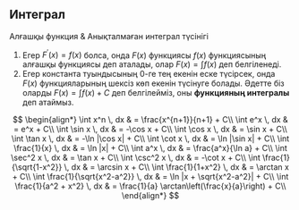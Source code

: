 <style> 
.markdown-section { 
    padding: 0.25rem 10px;
} 
</style>

## Интеграл
Алғашқы функция & Анықталмаған интеграл түсінігі

1. Егер $F^\prime(x)=f(x)$ болса, онда $F(x)$ функциясы $f(x)$ функциясының алғашқы функциясы деп аталады, олар $F(x)=\int f(x)$ деп белгіленеді.
2. Егер константа туындысының 0-ге тең екенін еске түсірсек, онда $F(x)$  функцияларының шексіз көп екенін түсінуге болады.
Әдетте біз оларды $F(x)=\int f(x) + C$ деп белгілейміз, оны $\textbf{функцияның интегралы}$ деп атаймыз.

$$
\begin{align*}
\int x^n \, dx & = \frac{x^{n+1}}{n+1} + C\\
\int e^x \, dx & = e^x + C\\
\int \sin x \, dx & = -\cos x + C\\
\int \cos x \, dx & = \sin x + C\\
\int \tan x \, dx & = -\ln |\cos x| + C\\
\int \cot x \, dx & = \ln |\sin x| + C\\
\int \frac{1}{x} \, dx & = \ln |x| + C\\
\int a^x \, dx & = \frac{a^x}{\ln a} + C\\
\int \sec^2 x \, dx & = \tan x + C\\
\int \csc^2 x \, dx & = -\cot x + C\\
\int \frac{1}{\sqrt{1-x^2}} \, dx & = \arcsin x + C\\
\int \frac{1}{1+x^2} \, dx & = \arctan x + C\\
\int \frac{1}{\sqrt{x^2-a^2}} \, dx & = \ln |x + \sqrt{x^2-a^2}| + C\\
\int \frac{1}{a^2 + x^2} \, dx & = \frac{1}{a} \arctan\left(\frac{x}{a}\right) + C\\
\end{align*}
$$